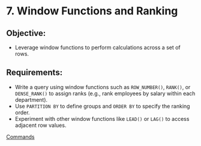 # 7. Window Functions and Ranking

## Objective:

- Leverage window functions to perform calculations across a set of rows.

## Requirements:

- Write a query using window functions such as `ROW_NUMBER()`, `RANK()`, or `DENSE_RANK()` to assign ranks (e.g., rank employees by salary within each department).
- Use `PARTITION BY` to define groups and `ORDER BY` to specify the ranking order.
- Experiment with other window functions like `LEAD()` or `LAG()` to access adjacent row values.

[Commands](./commands.txt)